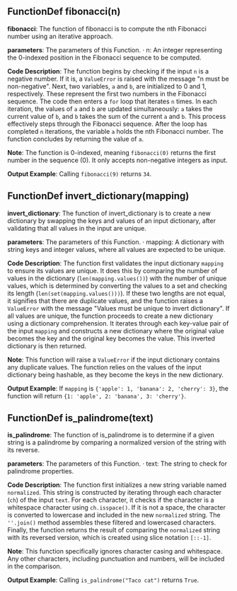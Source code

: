 ## FunctionDef fibonacci(n)
**fibonacci**: The function of fibonacci is to compute the nth Fibonacci number using an iterative approach.

**parameters**: The parameters of this Function.
· n: An integer representing the 0-indexed position in the Fibonacci sequence to be computed.

**Code Description**:
The function begins by checking if the input `n` is a negative number. If it is, a `ValueError` is raised with the message "n must be non-negative".
Next, two variables, `a` and `b`, are initialized to 0 and 1, respectively. These represent the first two numbers in the Fibonacci sequence.
The code then enters a `for` loop that iterates `n` times. In each iteration, the values of `a` and `b` are updated simultaneously: `a` takes the current value of `b`, and `b` takes the sum of the current `a` and `b`. This process effectively steps through the Fibonacci sequence.
After the loop has completed `n` iterations, the variable `a` holds the nth Fibonacci number. The function concludes by returning the value of `a`.

**Note**:
The function is 0-indexed, meaning `fibonacci(0)` returns the first number in the sequence (0). It only accepts non-negative integers as input.

**Output Example**:
Calling `fibonacci(9)` returns `34`.
## FunctionDef invert_dictionary(mapping)
**invert_dictionary**: The function of invert_dictionary is to create a new dictionary by swapping the keys and values of an input dictionary, after validating that all values in the input are unique.

**parameters**: The parameters of this Function.
· mapping: A dictionary with string keys and integer values, where all values are expected to be unique.

**Code Description**:
The function first validates the input dictionary `mapping` to ensure its values are unique. It does this by comparing the number of values in the dictionary (`len(mapping.values())`) with the number of unique values, which is determined by converting the values to a set and checking its length (`len(set(mapping.values()))`). If these two lengths are not equal, it signifies that there are duplicate values, and the function raises a `ValueError` with the message "Values must be unique to invert dictionary". If all values are unique, the function proceeds to create a new dictionary using a dictionary comprehension. It iterates through each key-value pair of the input `mapping` and constructs a new dictionary where the original value becomes the key and the original key becomes the value. This inverted dictionary is then returned.

**Note**:
This function will raise a `ValueError` if the input dictionary contains any duplicate values. The function relies on the values of the input dictionary being hashable, as they become the keys in the new dictionary.

**Output Example**:
If `mapping` is `{'apple': 1, 'banana': 2, 'cherry': 3}`, the function will return `{1: 'apple', 2: 'banana', 3: 'cherry'}`.
## FunctionDef is_palindrome(text)
**is_palindrome**: The function of is_palindrome is to determine if a given string is a palindrome by comparing a normalized version of the string with its reverse.

**parameters**: The parameters of this Function.
· text: The string to check for palindrome properties.

**Code Description**:
The function first initializes a new string variable named `normalized`. This string is constructed by iterating through each character (`ch`) of the input `text`. For each character, it checks if the character is a whitespace character using `ch.isspace()`. If it is not a space, the character is converted to lowercase and included in the new `normalized` string. The `''.join()` method assembles these filtered and lowercased characters. Finally, the function returns the result of comparing the `normalized` string with its reversed version, which is created using slice notation `[::-1]`.

**Note**:
This function specifically ignores character casing and whitespace. Any other characters, including punctuation and numbers, will be included in the comparison.

**Output Example**:
Calling `is_palindrome("Taco cat")` returns `True`.
